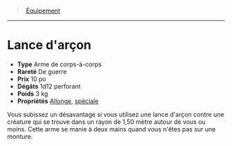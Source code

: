 ﻿---
!EquipmentItem
Type: Arme de corps-à-corps
Price: 10 po
Weight: 3 kg
Rarity: De guerre
Damages: 1d12 perforant
Properties: '[Allonge](hd_weapons_allonge.md), [spéciale](hd_weapons_speciale.md)'
Id: equipment_hd.md#lance-darçon
ParentLink: equipment_hd.md#Équipement
Name: Lance d'arçon
ParentName: Équipement
NameLevel: 1
Attributes:
  Name: Lance d'arçon
  Markdown: >+
    # <!--Name-->Lance d'arçon<!--/Name-->


    - **Type** <!--Type-->Arme de corps-à-corps<!--/Type-->

    - **Rareté** <!--Rarity-->De guerre<!--/Rarity-->

    - **Prix** <!--Price-->10 po<!--/Price-->

    - **Dégâts** <!--Damages-->1d12 perforant<!--/Damages-->

    - **Poids** <!--Weight-->3 kg<!--/Weight-->

    - **Propriétés** <!--Properties-->[Allonge](hd_weapons_allonge.md), [spéciale](hd_weapons_speciale.md)<!--/Properties-->


    Vous subissez un désavantage si vous utilisez une lance d'arçon contre une créature qui se trouve dans un rayon de 1,50 mètre autour de vous ou moins. Cette arme se manie à deux mains quand vous n'êtes pas sur une monture.

  Type: Arme de corps-à-corps
  Rarity: De guerre
  Price: 10 po
  Damages: 1d12 perforant
  Weight: 3 kg
  Properties: '[Allonge](hd_weapons_allonge.md), [spéciale](hd_weapons_speciale.md)'
AttributesDictionary: >+
  Name: Lance d'arçon

  Markdown: >+

    # <!--Name-->Lance d'arçon<!--/Name-->





    - **Type** <!--Type-->Arme de corps-à-corps<!--/Type-->



    - **Rareté** <!--Rarity-->De guerre<!--/Rarity-->



    - **Prix** <!--Price-->10 po<!--/Price-->



    - **Dégâts** <!--Damages-->1d12 perforant<!--/Damages-->



    - **Poids** <!--Weight-->3 kg<!--/Weight-->



    - **Propriétés** <!--Properties-->[Allonge](hd_weapons_allonge.md), [spéciale](hd_weapons_speciale.md)<!--/Properties-->





    Vous subissez un désavantage si vous utilisez une lance d'arçon contre une créature qui se trouve dans un rayon de 1,50 mètre autour de vous ou moins. Cette arme se manie à deux mains quand vous n'êtes pas sur une monture.



  Type: Arme de corps-à-corps

  Rarity: De guerre

  Price: 10 po

  Damages: 1d12 perforant

  Weight: 3 kg

  Properties: '[Allonge](hd_weapons_allonge.md), [spéciale](hd_weapons_speciale.md)'

---
> [Équipement](hd_equipment.md)

---

# Lance d'arçon

- **Type** Arme de corps-à-corps
- **Rareté** De guerre
- **Prix** 10 po
- **Dégâts** 1d12 perforant
- **Poids** 3 kg
- **Propriétés** [Allonge](hd_weapons_allonge.md), [spéciale](hd_weapons_speciale.md)

Vous subissez un désavantage si vous utilisez une lance d'arçon contre une créature qui se trouve dans un rayon de 1,50 mètre autour de vous ou moins. Cette arme se manie à deux mains quand vous n'êtes pas sur une monture.

